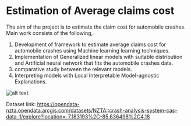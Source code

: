 # Estimation of Average claims cost

The aim of the project is to estimate the claim cost for automobile crashes. Main work consists of the following,
1. Development of framework to estimate average claims cost for automobile crashes using Machine learning learning techniques.
2. Implementation of Generalized linear models with suitable distribution and Artificial
neural network that fits the automobile crashes data.
3. comparative study between the relevant models.
4. Interpreting models with Local Interpretable Model-agnostic Explanations.

![alt text](https://github.com/krishnakanth-G/Estimation-of-average-claim-cost/blob/main/certificate.png)

Dataset link: https://opendata-nzta.opendata.arcgis.com/datasets/NZTA::crash-analysis-system-cas-data-1/explore?location=-7.183193%2C-85.636498%2C4.18
